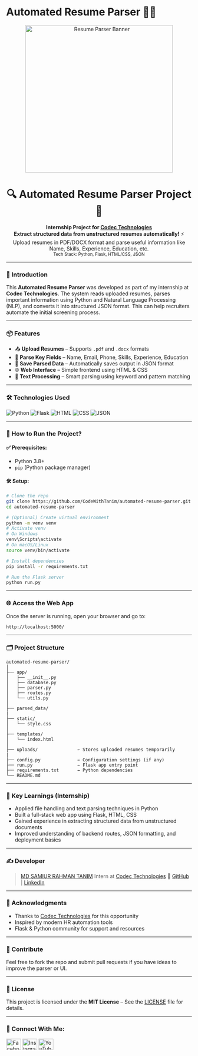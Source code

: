 # Automated Resume Parser 🤖📄

<p align="center">
  <img src="https://github.com/CodeWithTanim/README-MANAGER/blob/main/Automated%20Resume%20Parser.jpg" alt="Resume Parser Banner" style="max-width: 100%; height: auto; width: 400px;">
</p>

<h1 align="center">🔍 Automated Resume Parser Project 🚀</h1>
<p align="center">
  <b>Internship Project for <a href="http://codectechnologies.in/">Codec Technologies</a></b><br>
  <b>Extract structured data from unstructured resumes automatically!</b> ⚡<br>
  Upload resumes in PDF/DOCX format and parse useful information like Name, Skills, Experience, Education, etc.<br>
  <sub>Tech Stack: Python, Flask, HTML/CSS, JSON</sub>
</p>

---

### 🧠 Introduction

This **Automated Resume Parser** was developed as part of my internship at **Codec Technologies**. The system reads uploaded resumes, parses important information using Python and Natural Language Processing (NLP), and converts it into structured JSON format. This can help recruiters automate the initial screening process.

---

### 📦 Features

* 📤 **Upload Resumes** – Supports `.pdf` and `.docx` formats
* 📑 **Parse Key Fields** – Name, Email, Phone, Skills, Experience, Education
* 📁 **Save Parsed Data** – Automatically saves output in JSON format
* 🌐 **Web Interface** – Simple frontend using HTML & CSS
* 🧠 **Text Processing** – Smart parsing using keyword and pattern matching

---

### 🛠️ Technologies Used

<p align="left">
  <img src="https://img.shields.io/badge/Python-3776AB?style=for-the-badge&logo=python&logoColor=white" alt="Python">
  <img src="https://img.shields.io/badge/Flask-000000?style=for-the-badge&logo=flask&logoColor=white" alt="Flask">
  <img src="https://img.shields.io/badge/HTML-E34F26?style=for-the-badge&logo=html5&logoColor=white" alt="HTML">
  <img src="https://img.shields.io/badge/CSS-1572B6?style=for-the-badge&logo=css3&logoColor=white" alt="CSS">
  <img src="https://img.shields.io/badge/JSON-000000?style=for-the-badge&logo=json&logoColor=white" alt="JSON">
</p>

---

### 🚀 How to Run the Project?

#### ✅ Prerequisites:

* Python 3.8+
* `pip` (Python package manager)

#### 🛠️ Setup:

```bash
# Clone the repo
git clone https://github.com/CodeWithTanim/automated-resume-parser.git
cd automated-resume-parser

# (Optional) Create virtual environment
python -m venv venv
# Activate venv
# On Windows
venv\Scripts\activate
# On macOS/Linux
source venv/bin/activate

# Install dependencies
pip install -r requirements.txt

# Run the Flask server
python run.py
```

---

### 🌐 Access the Web App

Once the server is running, open your browser and go to:

```
http://localhost:5000/
```

---

### 🗂️ Project Structure

```
automated-resume-parser/
│
├── app/
│   ├── __init__.py
│   ├── database.py
│   ├── parser.py
│   ├── routes.py
│   └── utils.py
│
├── parsed_data/
|
├── static/
│   └── style.css
│
├── templates/
│   └── index.html
│
├── uploads/               ← Stores uploaded resumes temporarily
|
├── config.py              ← Configuration settings (if any)
├── run.py                 ← Flask app entry point
├── requirements.txt       ← Python dependencies
└── README.md
```

---

### 🌟 Key Learnings (Internship)

* Applied file handling and text parsing techniques in Python
* Built a full-stack web app using Flask, HTML, CSS
* Gained experience in extracting structured data from unstructured documents
* Improved understanding of backend routes, JSON formatting, and deployment basics

---

### ✍️ Developer

> [MD SAMIUR RAHMAN TANIM](https://github.com/CodeWithTanim)
> Intern at [Codec Technologies](http://codectechnologies.in/)
> 🔗 [GitHub](https://github.com/CodeWithTanim) | [LinkedIn](https://www.linkedin.com/in/CodeWithTanim)

---

### 📜 Acknowledgments

* Thanks to [Codec Technologies](http://codectechnologies.in/) for this opportunity
* Inspired by modern HR automation tools
* Flask & Python community for support and resources

---

### 🤝 Contribute

Feel free to fork the repo and submit pull requests if you have ideas to improve the parser or UI.

---

### 📄 License

This project is licensed under the **MIT License** – See the [LICENSE](LICENSE) file for details.

---

### 📡 Connect With Me:

<p align="left">
  <a href="https://fb.com/CodeWithTanim" target="blank"><img src="https://raw.githubusercontent.com/rahuldkjain/github-profile-readme-generator/master/src/images/icons/Social/facebook.svg" alt="Facebook" height="30" width="40" /></a>
  <a href="https://instagram.com/CodeWithTanim" target="blank"><img src="https://raw.githubusercontent.com/rahuldkjain/github-profile-readme-generator/master/src/images/icons/Social/instagram.svg" alt="Instagram" height="30" width="40" /></a>
  <a href="https://www.youtube.com/@CodeWithTanim" target="blank"><img src="https://raw.githubusercontent.com/rahuldkjain/github-profile-readme-generator/master/src/images/icons/Social/youtube.svg" alt="YouTube" height="30" width="40" /></a>
</p>

